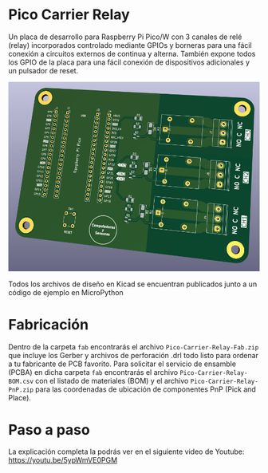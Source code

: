 # Pico Carrier Relay

Un placa de desarrollo para Raspberry Pi Pico/W con 3 canales de relé (relay) incorporados controlado mediante GPIOs y borneras para una fácil conexión a circuitos externos de continua y alterna.
También expone todos los GPIO de la placa para una fácil conexión de dispositivos adicionales y un pulsador de reset.

![PCB3DView](pcb3dview.png)

Todos los archivos de diseño en Kicad se encuentran publicados junto a un código de ejemplo en MicroPython

# Fabricación

Dentro de la carpeta `fab` encontrarás el archivo `Pico-Carrier-Relay-Fab.zip` que incluye los Gerber y archivos de perforación .drl todo listo para ordenar a tu fabricante de PCB favorito.
Para solicitar el servicio de ensamble (PCBA) en dicha carpeta `fab` encontrarás el archivo `Pico-Carrier-Relay-BOM.csv` con el listado de materiales (BOM) y el archivo `Pico-Carrier-Relay-PnP.zip` para las coordenadas
de ubicación de componentes PnP (Pick and Place).

# Paso a paso

La explicación completa la podrás ver en el siguiente video de Youtube:
https://youtu.be/5ypWmVE0PGM
